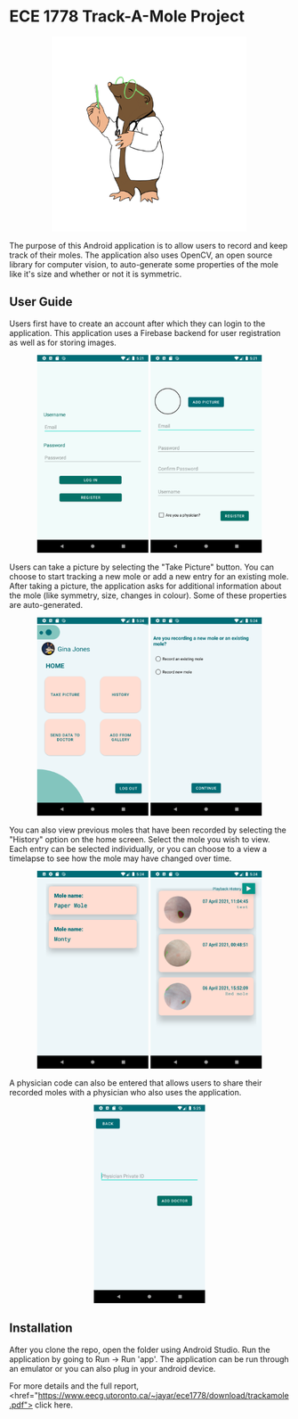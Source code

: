 # ECE 1778 Track-A-Mole Project

<p align="center">
  <img src="pictures/mole.png" width="350" title="App logo">
</p>

The purpose of this Android application is to allow users to record and keep track of their moles. The application also uses OpenCV, an open source library for computer vision, to auto-generate some properties of the mole like it's size and whether or not it is symmetric. 

## User Guide

Users first have to create an account after which they can login to the application. This application uses a Firebase backend for user registration as well as for storing images.
<p align="center">
  <img src="pictures/loginscreen.png" width="200" title="Login screen">
  <img src="pictures/registrationscreen.png" width="200" title="Registration screen">
</p>

Users can take a picture by selecting the "Take Picture" button. You can choose to start tracking a new mole or add a new entry for an existing mole. After taking a picture, the application asks for additional information about the mole (like symmetry, size, changes in colour). Some of these properties are auto-generated. 

<p align="center">
  <img src="pictures/homepage.png" width="200" title="Home screen">
  <img src="pictures/newmole.png" width="200" title="Enter a new mole screen">
</p>

You can also view previous moles that have been recorded by selecting the "History" option on the home screen. Select the mole you wish to view. Each entry can be selected individually, or you can choose to a view a timelapse to see how the mole may have changed over time. 

<p align="center">
  <img src="pictures/viewhistory_1.png" width="200" title="Select mole to view screen">
  <img src="pictures/viewhistory_2.png" width="200" title="Select entry to view screen">
</p>

A physician code can also be entered that allows users to share their recorded moles with a physician who also uses the application. 

<p align="center">
  <img src="pictures/addphysician.png" width="200" title="Add physician screen">
</p>

## Installation

After you clone the repo, open the folder using Android Studio. 
Run the application by going to Run -> Run 'app'. The application can be run through an emulator or you can also plug in your android device.

For more details and the full report, <href="https://www.eecg.utoronto.ca/~jayar/ece1778/download/trackamole.pdf"> click here</href>. 
